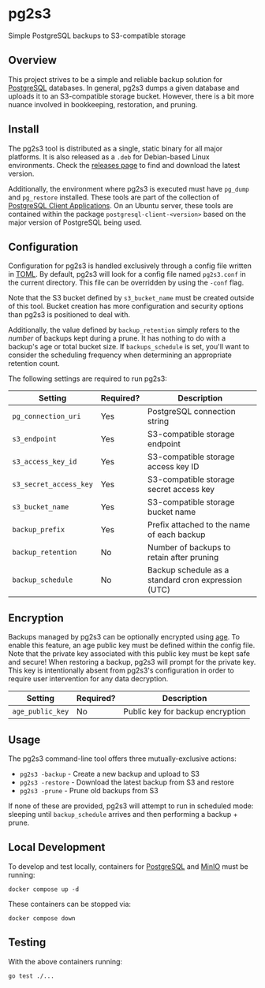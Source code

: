 # pg2s3
Simple PostgreSQL backups to S3-compatible storage

## Overview
This project strives to be a simple and reliable backup solution for [PostgreSQL](https://www.postgresql.org/) databases.
In general, pg2s3 dumps a given database and uploads it to an S3-compatible storage bucket.
However, there is a bit more nuance involved in bookkeeping, restoration, and pruning.

## Install
The pg2s3 tool is distributed as a single, static binary for all major platforms.
It is also released as a `.deb` for Debian-based Linux environments.
Check the [releases page](https://github.com/theandrew168/pg2s3/releases) to find and download the latest version.

Additionally, the environment where pg2s3 is executed must have `pg_dump` and `pg_restore` installed.
These tools are part of the collection of [PostgreSQL Client Applications](https://www.postgresql.org/docs/12/reference-client.html).
On an Ubuntu server, these tools are contained within the package `postgresql-client-<version>` based on the major version of PostgreSQL being used.

## Configuration
Configuration for pg2s3 is handled exclusively through a config file written in [TOML](https://github.com/toml-lang/toml).
By default, pg2s3 will look for a config file named `pg2s3.conf` in the current directory.
This file can be overridden by using the `-conf` flag.

Note that the S3 bucket defined by `s3_bucket_name` must be created outside of this tool.
Bucket creation has more configuration and security options than pg2s3 is positioned to deal with.

Additionally, the value defined by `backup_retention` simply refers to the _number_ of backups kept during a prune.
It has nothing to do with a backup's age or total bucket size.
If `backups_schedule` is set, you'll want to consider the scheduling frequency when determining an appropriate retention count.

The following settings are required to run pg2s3:

| Setting                | Required? | Description |
| ---------------------- | --------- | ----------- |
| `pg_connection_uri`    | Yes       | PostgreSQL connection string |
| `s3_endpoint`          | Yes       | S3-compatible storage endpoint |
| `s3_access_key_id`     | Yes       | S3-compatible storage access key ID |
| `s3_secret_access_key` | Yes       | S3-compatible storage secret access key |
| `s3_bucket_name`       | Yes       | S3-compatible storage bucket name |
| `backup_prefix`        | Yes       | Prefix attached to the name of each backup |
| `backup_retention`     | No        | Number of backups to retain after pruning |
| `backup_schedule`      | No        | Backup schedule as a standard cron expression (UTC) |

## Encryption
Backups managed by pg2s3 can be optionally encrypted using [age](https://github.com/FiloSottile/age).
To enable this feature, an age public key must be defined within the config file.
Note that the private key associated with this public key must be kept safe and secure!
When restoring a backup, pg2s3 will prompt for the private key.
This key is intentionally absent from pg2s3's configuration in order to require user intervention for any data decryption.

| Setting          | Required? | Description |
| ---------------- | --------- | ----------- |
| `age_public_key` | No        | Public key for backup encryption |

## Usage
The pg2s3 command-line tool offers three mutually-exclusive actions:
* `pg2s3 -backup` - Create a new backup and upload to S3
* `pg2s3 -restore` - Download the latest backup from S3 and restore
* `pg2s3 -prune` - Prune old backups from S3

If none of these are provided, pg2s3 will attempt to run in scheduled mode: sleeping until `backup_schedule` arrives and then performing a backup + prune.

## Local Development
To develop and test locally, containers for [PostgreSQL](https://www.postgresql.org/) and [MinIO](https://min.io/) must be running:
```
docker compose up -d
```

These containers can be stopped via:
```
docker compose down
```

## Testing
With the above containers running:
```
go test ./...
```
